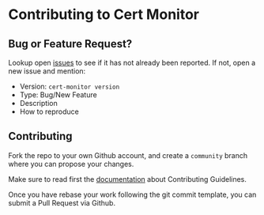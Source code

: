 # Contributing to Cert Monitor

## Bug or Feature Request?

Lookup open [issues](https://github.com/vdbulcke/cert-monitor/issues) to see if it has not already been reported. If not, open a new issue and mention: 

* Version: `cert-monitor version` 
* Type: Bug/New Feature
* Description
* How to reproduce

## Contributing

Fork the repo to your own Github account, and create a `community` branch where you can propose your changes. 

Make sure to read first the [documentation](https://vdbulcke.github.io/cert-monitor/) about Contributing Guidelines. 

Once you have rebase your work following the git commit template, you can submit a Pull Request via Github. 

